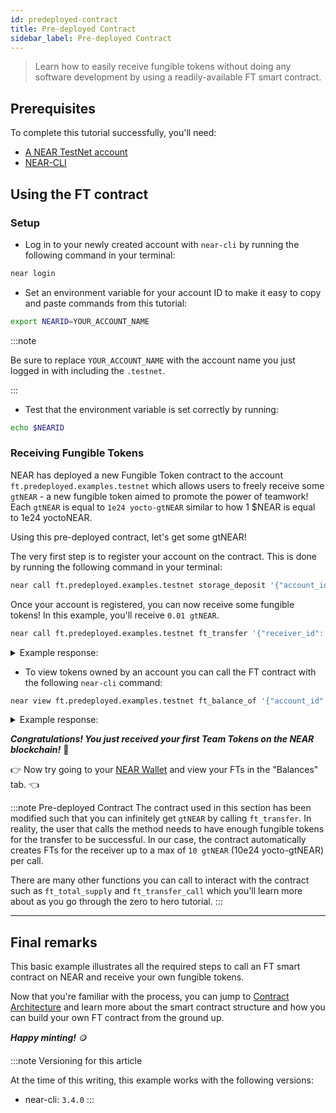 ```yaml
---
id: predeployed-contract
title: Pre-deployed Contract
sidebar_label: Pre-deployed Contract
---
```


> Learn how to easily receive fungible tokens without doing any software development by using a readily-available FT smart contract.

## Prerequisites

To complete this tutorial successfully, you'll need:

- [A NEAR TestNet account](/concepts/basics/accounts/creating-accounts)
- [NEAR-CLI](/tools/near-cli#setup)

## Using the FT contract

### Setup

- Log in to your newly created account with `near-cli` by running the following command in your terminal:

```bash
near login
```

 - Set an environment variable for your account ID to make it easy to copy and paste commands from this tutorial:

```bash
export NEARID=YOUR_ACCOUNT_NAME
```
:::note

Be sure to replace `YOUR_ACCOUNT_NAME` with the account name you just logged in with including the `.testnet`.

:::

- Test that the environment variable is set correctly by running:

```bash
echo $NEARID
```

### Receiving Fungible Tokens

NEAR has deployed a new Fungible Token contract to the account `ft.predeployed.examples.testnet` which allows users to freely receive some `gtNEAR` - a new fungible token aimed to promote the power of teamwork! Each `gtNEAR` is equal to `1e24 yocto-gtNEAR` similar to how 1 $NEAR is equal to 1e24 yoctoNEAR.

Using this pre-deployed contract, let's get some gtNEAR!

The very first step is to register your account on the contract. This is done by running the following command in your terminal:

```bash
near call ft.predeployed.examples.testnet storage_deposit '{"account_id": "'$NEARID'"}' --accountId $NEARID --deposit 0.01
```

Once your account is registered, you can now receive some fungible tokens! In this example, you'll receive `0.01 gtNEAR`.

```bash
near call ft.predeployed.examples.testnet ft_transfer '{"receiver_id": "'$NEARID'", "amount": "10000000000000000000000"}' --accountId $NEARID --depositYocto 1
```

<details>
<summary>Example response: </summary>
<p>

```json
Log [ft.predeployed.examples.testnet]: EVENT_JSON:{"standard":"nep141","version":"1.0.0","event":"ft_transfer","data":[{"old_owner_id":"benjiman.testnet","new_owner_id":"goteam.testnet","amount":"1000000000000000000000"}]}
Transaction Id B6yiqN3Z4v7FzA42nReTtyZYBj6mwjjxCpW58G8ZzpUk
To see the transaction in the transaction explorer, please open this url in your browser
https://explorer.testnet.near.org/transactions/B6yiqN3Z4v7FzA42nReTtyZYBj6mwjjxCpW58G8ZzpUk
''
```

</p>
</details>

- To view tokens owned by an account you can call the FT contract with the following `near-cli` command:

```bash
near view ft.predeployed.examples.testnet ft_balance_of '{"account_id": "'$NEARID'"}'
```

<details>
<summary>Example response: </summary>
<p>

```json
'2250000000000000000000'
```

</p>
</details>

***Congratulations! You just received your first Team Tokens on the NEAR blockchain!*** 🎉

👉 Now try going to your [NEAR Wallet](http://wallet.testnet.near.org) and view your FTs in the "Balances" tab. 👈 

:::note Pre-deployed Contract
The contract used in this section has been modified such that you can infinitely get `gtNEAR` by calling `ft_transfer`. In reality, the user that calls the method needs to have enough fungible tokens for the transfer to be successful. In our case, the contract automatically creates FTs for the receiver up to a max of `10 gtNEAR` (10e24 yocto-gtNEAR) per call.

There are many other functions you can call to interact with the contract such as `ft_total_supply` and `ft_transfer_call` which you'll learn more about as you go through the zero to hero tutorial.
:::

---

## Final remarks

This basic example illustrates all the required steps to call an FT smart contract on NEAR and receive your own fungible tokens.

Now that you're familiar with the process, you can jump to [Contract Architecture](/tutorials/fts/skeleton) and learn more about the smart contract structure and how you can build your own FT contract from the ground up.

***Happy minting!*** 🪙

:::note Versioning for this article

At the time of this writing, this example works with the following versions:

- near-cli: `3.4.0`
:::
